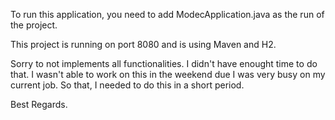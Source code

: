 To run this application, you need to add ModecApplication.java as the run of the project.

This project is running on port 8080 and is using Maven and H2.

Sorry to not implements all functionalities. I didn't have enought time to do that. I wasn't able to work on this in the weekend due I was very busy on my current job.
So that, I needed to do this in a short period.

Best Regards.
